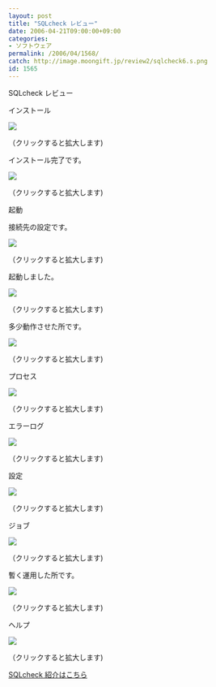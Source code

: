 ```yaml
---
layout: post
title: "SQLcheck レビュー"
date: 2006-04-21T09:00:00+09:00
categories:
- ソフトウェア
permalink: /2006/04/1568/
catch: http://image.moongift.jp/review2/sqlcheck6.s.png
id: 1565
---
```

SQLcheck レビュー  
<!--more-->

インストール

  

[![](http://image.moongift.jp/review2/sqlcheck1.s.png)](http://image.moongift.jp/review2/sqlcheck1.png)  
  
（クリックすると拡大します)

  

インストール完了です。

  

[![](http://image.moongift.jp/review2/sqlcheck2.s.png)](http://image.moongift.jp/review2/sqlcheck2.png)  
  
（クリックすると拡大します)

  

起動

  

接続先の設定です。

  

[![](http://image.moongift.jp/review2/sqlcheck3.s.png)](http://image.moongift.jp/review2/sqlcheck3.png)  
  
（クリックすると拡大します)

  

起動しました。

  

[![](http://image.moongift.jp/review2/sqlcheck4.s.png)](http://image.moongift.jp/review2/sqlcheck4.png)  
  
（クリックすると拡大します)

  

多少動作させた所です。

  

[![](http://image.moongift.jp/review2/sqlcheck5.s.png)](http://image.moongift.jp/review2/sqlcheck5.png)  
  
（クリックすると拡大します)

  

プロセス

  

[![](http://image.moongift.jp/review2/sqlcheck6.s.png)](http://image.moongift.jp/review2/sqlcheck6.png)  
  
（クリックすると拡大します)

  

エラーログ

  

[![](http://image.moongift.jp/review2/sqlcheck7.s.png)](http://image.moongift.jp/review2/sqlcheck7.png)  
  
（クリックすると拡大します)

  

設定

  

[![](http://image.moongift.jp/review2/sqlcheck8.s.png)](http://image.moongift.jp/review2/sqlcheck8.png)  
  
（クリックすると拡大します)

  

ジョブ

  

[![](http://image.moongift.jp/review2/sqlcheck9.s.png)](http://image.moongift.jp/review2/sqlcheck9.png)  
  
（クリックすると拡大します)

  

暫く運用した所です。

  

[![](http://image.moongift.jp/review2/sqlcheck10.s.png)](http://image.moongift.jp/review2/sqlcheck10.png)  
  
（クリックすると拡大します)

  

ヘルプ

  

[![](http://image.moongift.jp/review2/sqlcheck11.s.png)](http://image.moongift.jp/review2/sqlcheck11.png)  
  
（クリックすると拡大します)

  

[SQLcheck 紹介はこちら](http://fw.moongift.jp/intro/i-1564.html)

